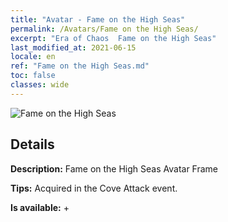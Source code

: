 ```yaml
---
title: "Avatar - Fame on the High Seas"
permalink: /Avatars/Fame on the High Seas/
excerpt: "Era of Chaos  Fame on the High Seas"
last_modified_at: 2021-06-15
locale: en
ref: "Fame on the High Seas.md"
toc: false
classes: wide
---
```

 ![Fame on the High Seas](/images/a/avatarFrame_201.png)

## Details

 **Description:** Fame on the High Seas Avatar Frame 

 **Tips:** Acquired in the Cove Attack event. 

 **Is available:**  + 

